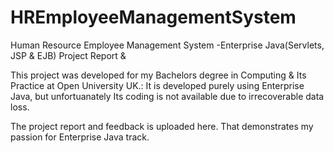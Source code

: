 # HREmployeeManagementSystem
Human Resource Employee Management System -Enterprise Java(Servlets, JSP &amp; EJB)  Project Report &amp; 

This project was developed for my Bachelors degree in Computing & Its Practice at Open University UK.: It is developed purely using Enterprise Java, but unfortuanately Its coding is not available due to irrecoverable data loss. 

The project report and feedback is uploaded here. That demonstrates my passion for Enterprise Java track.


